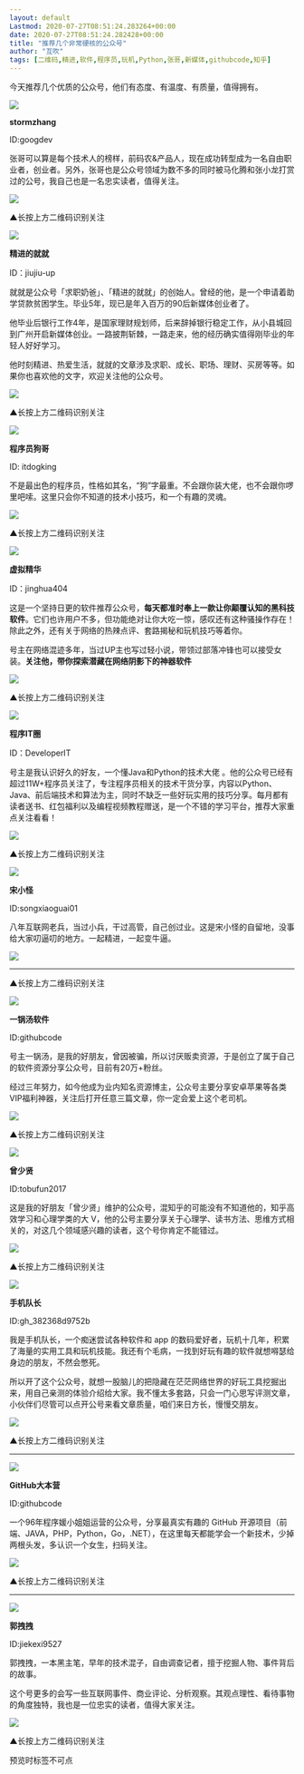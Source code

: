 ```yaml
---
layout: default
Lastmod: 2020-07-27T08:51:24.283264+00:00
date: 2020-07-27T08:51:24.282428+00:00
title: "推荐几个非常硬核的公众号"
author: "互吹"
tags: [二维码,精进,软件,程序员,玩机,Python,张哥,新媒体,githubcode,知乎]
---
```


今天推荐几个优质的公众号，他们有态度、有温度、有质量，值得拥有。

  

  

![](https://images.weserv.nl/?url=https%3A//mmbiz.qpic.cn/mmbiz_png/yqVAqoZvDibEnR4uyZ1aOG4FfRjJnQZ2XeHkJfU2vEkUic8MicibN7sLXCqM7IADFjibjlWAE6Nzs4xomd6YmYO1Idw/640%3Fwx_fmt%3Dpng)

**stormzhang**

ID:googdev

张哥可以算是每个技术人的榜样，前码农&产品人，现在成功转型成为一名自由职业者，创业者。另外，张哥也是公众号领域为数不多的同时被马化腾和张小龙打赏过的公号，我自己也是一名忠实读者，值得关注。

**![](https://images.weserv.nl/?url=https%3A//mmbiz.qpic.cn/mmbiz_jpg/qX7rSBgoEp35qkDzSEh0Qiaebu1hurUibtrdL0U5oySzVLl5MTPYSgic4jbBFQyGDRLs10kncUicY0mejgGbSuyKmQ/640%3Fwx_fmt%3Djpeg)**

▲长按上方二维码识别关注  

![](https://images.weserv.nl/?url=https%3A//mmbiz.qpic.cn/mmbiz_png/yqVAqoZvDibEnR4uyZ1aOG4FfRjJnQZ2XeHkJfU2vEkUic8MicibN7sLXCqM7IADFjibjlWAE6Nzs4xomd6YmYO1Idw/640%3Fwx_fmt%3Dpng)

**精进的就就**

ID：jiujiu-up

就就是公众号「求职奶爸」、「精进的就就」的创始人。曾经的他，是一个申请着助学贷款贫困学生。毕业5年，现已是年入百万的90后新媒体创业者了。

他毕业后银行工作4年，是国家理财规划师，后来辞掉银行稳定工作，从小县城回到广州开启新媒体创业。一路披荆斩棘，一路走来，他的经历确实值得刚毕业的年轻人好好学习。

他时刻精进、热爱生活，就就的文章涉及求职、成长、职场、理财、买房等等。如果你也喜欢他的文字，欢迎关注他的公众号。

![](https://images.weserv.nl/?url=https%3A//mmbiz.qpic.cn/mmbiz_jpg/VvaozicAbfv86Rdm8opH4guSRQPs84LGpBcNwRKWqT0NrwicDXUe0LExNsrgbVR4Bu6piaOjnbo3ulUC70sbYp3TA/640%3Fwx_fmt%3Djpeg)  

▲长按上方二维码识别关注  

![](https://images.weserv.nl/?url=https%3A//mmbiz.qpic.cn/mmbiz_png/yqVAqoZvDibEnR4uyZ1aOG4FfRjJnQZ2XeHkJfU2vEkUic8MicibN7sLXCqM7IADFjibjlWAE6Nzs4xomd6YmYO1Idw/640%3Fwx_fmt%3Dpng)

**程序员狗哥**

ID: itdogking

不是最出色的程序员，性格如其名，“狗”字最重。不会跟你装大佬，也不会跟你啰里吧嗦。这里只会你不知道的技术小技巧，和一个有趣的灵魂。

![](https://images.weserv.nl/?url=https%3A//mmbiz.qpic.cn/mmbiz_png/VvaozicAbfv9ruUoG4o5AyibqEQdJH3ue2WDNTfYS1Pj302l6hNkeTOlqQj5nvgd5Jzs8h1huSbzK6vF7IIVD0EA/640%3Fwx_fmt%3Dpng)

▲长按上方二维码识别关注  

![](https://images.weserv.nl/?url=https%3A//mmbiz.qpic.cn/mmbiz_png/yqVAqoZvDibEnR4uyZ1aOG4FfRjJnQZ2XeHkJfU2vEkUic8MicibN7sLXCqM7IADFjibjlWAE6Nzs4xomd6YmYO1Idw/640%3Fwx_fmt%3Dpng)

**虚拟精华**

ID：jinghua404

这是一个坚持日更的软件推荐公众号，**每天都准时奉上一款让你颠覆认知的黑科技软件**。它们也许用户不多，但功能绝对让你大吃一惊，感叹还有这种骚操作存在！除此之外，还有关于网络的热辣点评、套路揭秘和玩机技巧等着你。

号主在网络混迹多年，当过UP主也写过轻小说，带领过部落冲锋也可以接受女装。**关注他，带你探索潜藏在网络阴影下的神器软件**

![](https://images.weserv.nl/?url=https%3A//mmbiz.qpic.cn/mmbiz_jpg/VvaozicAbfv8BDnicvw62zjQ70v2YicmqbeZBSWjEWmI02zPGiaFPicODunfwhLmK3v3tTTVsalAKgukaMcAjia2zelQ/640%3Fwx_fmt%3Djpeg)

▲长按上方二维码识别关注  

![](https://images.weserv.nl/?url=https%3A//mmbiz.qpic.cn/mmbiz_png/yqVAqoZvDibEnR4uyZ1aOG4FfRjJnQZ2XeHkJfU2vEkUic8MicibN7sLXCqM7IADFjibjlWAE6Nzs4xomd6YmYO1Idw/640%3Fwx_fmt%3Dpng)

**程序IT圈**

ID：DeveloperIT

号主是我认识好久的好友，一个懂Java和Python的技术大佬 。他的公众号已经有超过11W+程序员关注了，专注程序员相关的技术干货分享，内容以Python、Java、前后端技术和算法为主，同时不缺乏一些好玩实用的技巧分享。每月都有读者送书、红包福利以及编程视频教程赠送，是一个不错的学习平台，推荐大家重点关注看看！

  

![](https://images.weserv.nl/?url=https%3A//mmbiz.qpic.cn/mmbiz_jpg/IibUVnJ665WpXxSByXpKQ3Z8E98OGjAoB3HRtZzCjs2Q1NnaCtoyK2d4iavwVEK15ZibOZFO6X9icOGrxfZ2UqmBHg/640%3Fwx_fmt%3Djpeg)

▲长按上方二维码识别关注  

![](https://images.weserv.nl/?url=https%3A//mmbiz.qpic.cn/mmbiz_png/yqVAqoZvDibEnR4uyZ1aOG4FfRjJnQZ2XeHkJfU2vEkUic8MicibN7sLXCqM7IADFjibjlWAE6Nzs4xomd6YmYO1Idw/640%3Fwx_fmt%3Dpng)

**宋小怪**

ID:songxiaoguai01

八年互联网老兵，当过小兵，干过高管，自己创过业。这是宋小怪的自留地，没事给大家叨逼叨的地方。一起精进，一起变牛逼。

![](https://images.weserv.nl/?url=https%3A//mmbiz.qpic.cn/mmbiz_png/VvaozicAbfv81ypAldNjjalJpOv2iagicAGNSQ7Rb1ebUXbsqDX4KHPRBB8NptWrrnetZAJhbJr0cmWaHYA1YibUVQ/640%3Fwx_fmt%3Dpng)




----------------------------------------------------------------------------------------------------------------------------------------------------

▲长按上方二维码识别关注

![](https://images.weserv.nl/?url=https%3A//mmbiz.qpic.cn/mmbiz_png/yqVAqoZvDibEnR4uyZ1aOG4FfRjJnQZ2XeHkJfU2vEkUic8MicibN7sLXCqM7IADFjibjlWAE6Nzs4xomd6YmYO1Idw/640%3Fwx_fmt%3Dpng)

**一锅汤软件**

ID:githubcode  

号主一锅汤，是我的好朋友，曾因被骗，所以讨厌贩卖资源，于是创立了属于自己的软件资源分享公众号，目前有20万+粉丝。

经过三年努力，如今他成为业内知名资源博主，公众号主要分享安卓苹果等各类VIP福利神器，关注后打开任意三篇文章，你一定会爱上这个老司机。

![](https://images.weserv.nl/?url=https%3A//mmbiz.qpic.cn/mmbiz_png/VvaozicAbfv86Rdm8opH4guSRQPs84LGpjOjey3onX1BbiceDVXMsy7V0NYTndFwkibKfDcBZldfH2OTAx9JQ6V4Q/640%3Fwx_fmt%3Dpng)

▲长按上方二维码识别关注  

![](https://images.weserv.nl/?url=https%3A//mmbiz.qpic.cn/mmbiz_png/yqVAqoZvDibEnR4uyZ1aOG4FfRjJnQZ2XeHkJfU2vEkUic8MicibN7sLXCqM7IADFjibjlWAE6Nzs4xomd6YmYO1Idw/640%3Fwx_fmt%3Dpng)

**曾少贤**

ID:tobufun2017  

这是我的好朋友「曾少贤」维护的公众号，混知乎的可能没有不知道他的，知乎高效学习和心理学类的大 V，他的公号主要分享关于心理学、读书方法、思维方式相关的，对这几个领域感兴趣的读者，这个号你肯定不能错过。

![](https://images.weserv.nl/?url=https%3A//mmbiz.qpic.cn/mmbiz_png/AHibMoIWjibBC1eiayuCjc20kfkBPOQ9VKRiaibfy075lbhgiaqB3Nd3MRIKL3U8pxo7C3qNicxpQTS2HowN1pnmP92Hg/640%3Fwx_fmt%3Dpng)

▲长按上方二维码识别关注  

![](https://images.weserv.nl/?url=https%3A//mmbiz.qpic.cn/mmbiz_png/yqVAqoZvDibEnR4uyZ1aOG4FfRjJnQZ2XeHkJfU2vEkUic8MicibN7sLXCqM7IADFjibjlWAE6Nzs4xomd6YmYO1Idw/640%3Fwx_fmt%3Dpng)

**手机队长**

ID:gh\_382368d9752b

我是手机队长，一个痴迷尝试各种软件和 app 的数码爱好者，玩机十几年，积累了海量的实用工具和玩机技能。我还有个毛病，一找到好玩有趣的软件就想嘚瑟给身边的朋友，不然会憋死。

所以开了这个公众号，就想一股脑儿的把隐藏在茫茫网络世界的好玩工具挖掘出来，用自己亲测的体验介绍给大家。我不懂太多套路，只会一门心思写评测文章，小伙伴们尽管可以点开公号来看文章质量，咱们来日方长，慢慢交朋友。

  

![](https://images.weserv.nl/?url=https%3A//mmbiz.qpic.cn/mmbiz_png/ousgcLK6vKjEkzKMoibic5HQTyRUicHwu2t7ibBbMA2ibguNRGaLQHPkPeK7ZDa7Ivha6P7Z37zgAaWuPyqP7xBja9g/640%3Fwx_fmt%3Dpng)

▲长按上方二维码识别关注


----------------

![](https://images.weserv.nl/?url=https%3A//mmbiz.qpic.cn/mmbiz_png/yqVAqoZvDibEnR4uyZ1aOG4FfRjJnQZ2XeHkJfU2vEkUic8MicibN7sLXCqM7IADFjibjlWAE6Nzs4xomd6YmYO1Idw/640%3Fwx_fmt%3Dpng)

**GitHub大本营**

ID:githubcode

一个96年程序媛小姐姐运营的公众号，分享最真实有趣的 GitHub 开源项目（前端、JAVA，PHP，Python，Go，.NET），在这里每天都能学会一个新技术，少掉两根头发，多认识一个女生，扫码关注。

  

![](https://images.weserv.nl/?url=https%3A//mmbiz.qpic.cn/mmbiz_png/VvaozicAbfv8UiaUa2jbW4Xk7QdRSBbKw90jb3bSiaGDuMO7T1UhUpQ5TG3vb48Lu0wXzXHEgLtDOSEtctVsoveMQ/640%3Fwx_fmt%3Dpng)

▲长按上方二维码识别关注


----------------

![](https://images.weserv.nl/?url=https%3A//mmbiz.qpic.cn/mmbiz_png/yqVAqoZvDibEnR4uyZ1aOG4FfRjJnQZ2XeHkJfU2vEkUic8MicibN7sLXCqM7IADFjibjlWAE6Nzs4xomd6YmYO1Idw/640%3Fwx_fmt%3Dpng)

****郭拽拽****

ID:jiekexi9527

郭拽拽，一本黑主笔，早年的技术混子，自由调查记者，擅于挖掘人物、事件背后的故事。

这个号更多的会写一些互联网事件、商业评论、分析观察。其观点理性、看待事物的角度独特，我也是一位忠实的读者，值得大家关注。

  

![](https://images.weserv.nl/?url=https%3A//mmbiz.qpic.cn/mmbiz_jpg/VvaozicAbfv8tvoic6uLw3lz8RPq09RGalLqeViaiatgYEIO2WC8khBSj8UUvBvVDwI59zl5ibB8MhpkwdEfYepKy6w/640%3Fwx_fmt%3Djpeg)

▲长按上方二维码识别关注

预览时标签不可点

